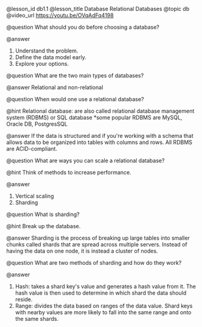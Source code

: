 @lesson_id
db1.1
@lesson_title
Database Relational Databases
@topic
db
@video_url
https://youtu.be/OVqAdFq4198

@question
What should you do before choosing a database?

@answer
1. Understand the problem.
2. Define the data model early.
3. Explore your options.

@question
What are the two main types of databases?

@answer
Relational and non-relational

@question
When would one use a relational database?

@hint
Relational database: are also called relational database management system (RDBMS) or SQL database *some popular RDBMS are MySQL, Oracle DB, PostgresSQL

@answer
If the data is structured and if you're working with a schema that allows data to be organized into tables with columns and rows. 
All RDBMS are ACID-compliant.

@question
What are ways you can scale a relational database?

@hint
Think of methods to increase performance.

@answer
1. Vertical scaling
2. Sharding

@question
What is sharding?

@hint
Break up the database.

@answer
Sharding is the process of breaking up large tables into smaller chunks called shards that are spread across multiple servers. Instead of having the data on one node, it is instead a cluster of nodes. 

@question
What are two methods of sharding and how do they work?

@answer
1. Hash: takes a shard key's value and generates a hash value from it. The hash value is then used to determine in which shard the data should reside.
2. Range: divides the data based on ranges of the data value. Shard keys with nearby values are more likely to fall into the same range and onto the same shards.